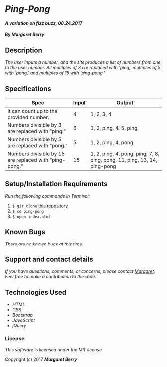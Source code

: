 # _Ping-Pong_

#### _A variation on fizz buzz, 08.24.2017_

#### By _**Margaret Berry**_

## Description
_The user inputs a number, and the site produces a list of numbers from one to the user number. All multiples of 3 are replaced with 'ping,' multiples of 5 with 'pong,' and multiples of 15 with 'ping-pong.'_

## Specifications
| Spec                                                   | Input | Output                                                                   |
|--------------------------------------------------------|-------|--------------------------------------------------------------------------|
| It can count up to the provided number.                | 4     | 1, 2, 3, 4                                                               |
| Numbers divisible by 3 are replaced with "ping."       | 6     | 1, 2, ping, 4, 5, ping                                                   |
| Numbers divisible by 5 are replaced with "pong."       | 5     | 1, 2, ping, 4, pong                                                      |
| Numbers divisible by 15 are replaced with "ping-pong." | 15    | 1, 2, ping, 4, pong, ping, 7, 8, ping, pong, 11, ping, 13, 14, ping-pong |

## Setup/Installation Requirements
_Run the following commands in Terminal:_

1. `$ git clone` [this repository](https://github.com/codemargaret/ping-pong.git)
2. `$ cd ping-pong`
3. `$ open index.html`

## Known Bugs
_There are no known bugs at this time._

## Support and contact details
_If you have questions, comments, or concerns, please contact [Margaret](codeberry1@gmail.com).  Feel free to make a contribution to the code._

## Technologies Used
* _HTML_
* _CSS_
* _Bootstrap_
* _JavaScript_
* _jQuery_

### License
*This software is licensed under the MIT license.*

Copyright (c) 2017 **_Margaret Berry_**

